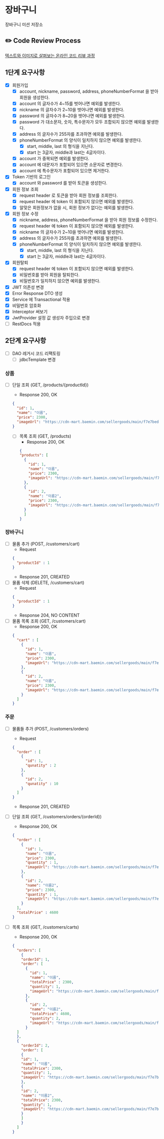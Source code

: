 # 장바구니

장바구니 미션 저장소

## ✏️ Code Review Process

[텍스트와 이미지로 살펴보는 온라인 코드 리뷰 과정](https://github.com/next-step/nextstep-docs/tree/master/codereview)

## 1단계 요구사항

- [x] 회원가입
    - [x] account, nickname, password, address, phoneNumberFormat 을 받아 회원을 생성한다.
    - [x] account 의 글자수가 4~15를 벗어나면 예외를 발생한다.
    - [x] nickname 의 글자수가 2~10을 벗어나면 예외를 발생한다.
    - [x] password 의 글자수가 8~20을 벗어나면 예외를 발생한다.
    - [x] password 가 대소문자, 숫자, 특수문자가 모두 조합되지 않으면 예외를 발생한다.
    - [x] address 의 글자수가 255자를 초과하면 예외를 발생한다.
    - [x] phoneNumberFormat 의 양식이 일치하지 않으면 예외를 발생한다.
        - [x] start, middle, last 의 형식을 지닌다.
        - [x] start 는 3글자, middle과 last는 4글자이다.
    - [x] account 가 중복되면 예외를 발생한다.
    - [x] account 에 대문자가 포함되어 있으면 소문자로 변경한다.
    - [x] account 에 특수문자가 포함되어 있으면 제거한다.

- [x] Token 기반의 로그인
    - [x] account 와 password 를 받아 토큰을 생성한다.

- [x] 회원 정보 조회
  - [x] request header 로 토큰을 받아 회원 정보를 조회한다. 
  - [x] request header 에 token 이 포함되지 않으면 예외를 발생한다.
  - [x] 알맞은 회원정보가 없을 시, 회원 정보가 없다는 예외를 발생한다.

- [x] 회원 정보 수정
    - [x] nickname, address, phoneNumberFormat 을 받아 회원 정보를 수정한다.
    - [x] request header 에 token 이 포함되지 않으면 예외를 발생한다.
    - [x] nickname 의 글자수가 2~10을 벗어나면 예외를 발생한다.
    - [x] address 의 글자수가 255자를 초과하면 예외를 발생한다.
    - [x] phoneNumberFormat 의 양식이 일치하지 않으면 예외를 발생한다.
        - [x] start, middle, last 의 형식을 지닌다.
        - [x] start 는 3글자, middle과 last는 4글자이다.

- [x] 회원탈퇴
    - [x] request header 에 token 이 포함되지 않으면 예외를 발생한다.
    - [x] 비밀번호를 받아 회원을 탈퇴한다.
    - [x] 비밀번호가 일치하지 않으면 예외를 발생한다.

- [x] JWT 의존성 변경
- [x] Error Response DTO 생성
- [x] Service 에 Transactional 적용
- [x] 비밀번호 암호화
- [x] Interceptor 써보기
- [x] JwtProvider 설정 값 생성자 주입으로 변경
- [ ] RestDocs 적용

## 2단계 요구사항
- [ ] DAO 레거시 코드 리팩토링
  - [ ] jdbcTemplate 변경

### 상품
- [ ] 단일 조회 (GET, /products/{productId})
  - Response
    200, OK
  ```json
  {
    "id": 1,
    "name": "이름",
    "price": 2300,
    "imageUrl": "https://cdn-mart.baemin.com/sellergoods/main/f7e7bed1-69d0-45b2-9e39-1399c1329211.jpg"
  }
  ```

  - [ ] 목록 조회 (GET, /products)
    - Response
      200, OK
    ```json
    {
    "products": [
      {
        "id": 1,
        "name": "이름",
        "price": 2300,
        "imageUrl": "https://cdn-mart.baemin.com/sellergoods/main/f7e7bed1-69d0-45b2-9e39-1399c1329211.jpg"
      },
      {
        "id": 2,
        "name": "이름2",
        "price": 2300,
        "imageUrl": "https://cdn-mart.baemin.com/sellergoods/main/f7e7bed1-69d0-45b2-9e39-1399c1329211.jpg"
      }
      ]
    }
    ```
### 장바구니
- [ ] 물품 추가 (POST, /customers/cart)
  - Request
  ```json
  {
    "productId" : 1
  }
  ```
  - Response
    201, CREATED
- [ ] 물품 삭제 (DELETE, /customers/cart)
  - Request
  ```json
  {
    "productId" : 1
  }
  ```
  - Response
    204, NO CONTENT
- [ ] 물품 목록 조회 (GET, /customers/cart)
  - Response
    200, OK
  ```json
  {
    "cart" : [
      {
        "id": 1,
        "name": "이름",
        "price": 2300,
        "imageUrl": "https://cdn-mart.baemin.com/sellergoods/main/f7e7bed1-69d0-45b2-9e39-1399c1329211.jpg"
      },
      {
        "id": 2,
        "name": "이름",
        "price": 2300,
        "imageUrl": "https://cdn-mart.baemin.com/sellergoods/main/f7e7bed1-69d0-45b2-9e39-1399c1329211.jpg"
      }
    ]
  }
  ```
  
### 주문
- [ ] 물품들 추가 (POST, /customers/orders)
  - Request
  ```json
  {
    "order" : [
      {
        "id": 1,
        "qunatity" : 2
      },
      {
        "id": 2,
        "qunatity" : 10
      }
    ]
  }
  ```
  - Response
    201, CREATED
- [ ] 단일 조회 (GET, /customers/orders/{orderId})
  - Response
    200, OK
  ```json
  {
    "order" : [
      {
        "id": 1,
        "name": "이름",
        "price": 2300,
        "quantity" : 1,
        "imageUrl": "https://cdn-mart.baemin.com/sellergoods/main/f7e7bed1-69d0-45b2-9e39-1399c1329211.jpg"
      },
      {
        "id": 2,
        "name": "이름2",
        "price": 2300,
        "quantity" : 1,
        "imageUrl": "https://cdn-mart.baemin.com/sellergoods/main/f7e7bed1-69d0-45b2-9e39-1399c1329211.jpg"
      }
    ],
    "totalPrice" : 4600
  }
  ```
  
- [ ] 목록 조회 (GET, /customers/carts)
  - Response
    200, OK
  ```json
  {
    "orders": [
      {
      "orderId": 1,
      "order": [
        {
          "id": 1,
          "name": "이름",
          "totalPrice" : 2300,
          "quantity": 1,
          "imageUrl": "https://cdn-mart.baemin.com/sellergoods/main/f7e7bed1-69d0-45b2-9e39-1399c1329211.jpg"
        },
        {
          "id": 2,
          "name": "이름2",
          "totalPrice": 4600,
          "quantity": 2,
          "imageUrl": "https://cdn-mart.baemin.com/sellergoods/main/f7e7bed1-69d0-45b2-9e39-1399c1329211.jpg"
        }
    ]
    },
    {
      "orderId": 2,
      "order": [
      {
      "id": 1,
      "name": "이름",
      "totalPrice": 2300,
      "quantity": 1,
      "imageUrl": "https://cdn-mart.baemin.com/sellergoods/main/f7e7bed1-69d0-45b2-9e39-1399c1329211.jpg"
      },
      {
      "id": 2,
      "name": "이름2",
      "totalPrice": 2300,
      "quantity": 1,
      "imageUrl": "https://cdn-mart.baemin.com/sellergoods/main/f7e7bed1-69d0-45b2-9e39-1399c1329211.jpg"
      }
      ]
      }
    ]
  }
  ```
